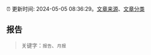 :alarm_clock: 更新时间: 2024-05-05 08:36:29。[文章来源](/README.md)、[文章分类](/TAGS.md)

## 报告


> 关键字：`报告`、`月报`



